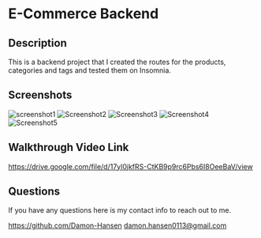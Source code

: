 # E-Commerce Backend

## Description

This is a backend project that I created the routes for the products, categories and tags and tested them on Insomnia.

## Screenshots

![screenshot1](https://user-images.githubusercontent.com/95259338/162851570-05f21138-79f8-4b0a-9d43-1185e11a6856.PNG)
![Screenshot2](https://user-images.githubusercontent.com/95259338/162851575-c5c56521-e3f1-441a-bd10-8d149f51f0aa.PNG)
![Screenshot3](https://user-images.githubusercontent.com/95259338/162851583-6c28129a-3aab-4437-b15d-53a72935da50.PNG)
![Screenshot4](https://user-images.githubusercontent.com/95259338/162851590-07f849b5-4d46-430c-ba98-d3a870bba0a4.PNG)
![Screenshot5](https://user-images.githubusercontent.com/95259338/162851592-d3238fe3-6f8d-471f-82e9-60645fbd7930.PNG)

## Walkthrough Video Link

https://drive.google.com/file/d/17yl0jkfRS-CtKB9p9rc6Pbs6I8OeeBaV/view


## Questions

If you have any questions here is my contact info to reach out to me.

https://github.com/Damon-Hansen
damon.hansen0113@gmail.com

